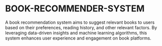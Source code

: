 # BOOK-RECOMMENDER-SYSTEM
A book recommendation system aims to suggest relevant books to users based on their preferences, reading history, and other relevant factors. By leveraging data-driven insights and machine learning algorithms, this system enhances user experience and engagement on book platforms.
